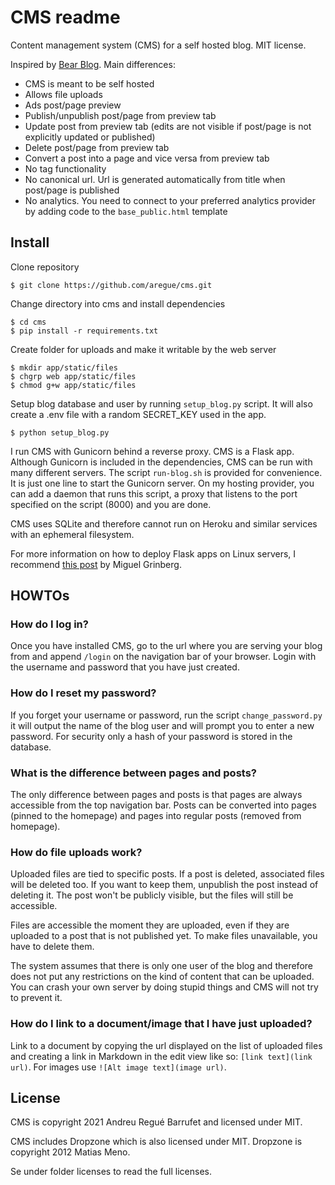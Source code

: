 # CMS readme

Content management system (CMS) for a self hosted blog. MIT license.

Inspired by [Bear Blog](https://bearblog.dev). Main differences:

 - CMS is meant to be self hosted
 - Allows file uploads
 - Ads post/page preview
 - Publish/unpublish post/page from preview tab
 - Update post from preview tab (edits are not visible if post/page is not explicitly updated or published)
 - Delete post/page from preview tab
 - Convert a post into a page and vice versa from preview tab
 - No tag functionality
 - No canonical url. Url is generated automatically from title when post/page is published
 - No analytics. You need to connect to your preferred analytics provider by adding code to the `base_public.html` template
 
## Install

Clone repository

    $ git clone https://github.com/aregue/cms.git

Change directory into cms and install dependencies 

    $ cd cms
    $ pip install -r requirements.txt

Create folder for uploads and make it writable by the web server

    $ mkdir app/static/files
    $ chgrp web app/static/files
    $ chmod g+w app/static/files

Setup blog database and user by running `setup_blog.py` script. It will also create a .env file with a random SECRET_KEY used in the app.

    $ python setup_blog.py

I run CMS with Gunicorn behind a reverse proxy. CMS is a Flask app. Although Gunicorn is included in the dependencies, CMS can be run with many different servers. The script `run-blog.sh` is provided for convenience. It is just one line to start the Gunicorn server. On my hosting provider, you can add a daemon that runs this script, a proxy that listens to the port specified on the script (8000) and you are done. 

CMS uses SQLite and therefore cannot run on Heroku and similar services with an ephemeral filesystem.

For more information on how to deploy Flask apps on Linux servers, I recommend [this post](https://blog.miguelgrinberg.com/post/the-flask-mega-tutorial-part-xvii-deployment-on-linux) by Miguel Grinberg.

## HOWTOs

### How do I log in?

Once you have installed CMS, go to the url where you are serving your blog from and append `/login` on the navigation bar of your browser. Login with the username and password that you have just created.

### How do I reset my password?
If you forget your username or password, run the script `change_password.py` it will output the name of the blog user and will prompt you to enter a new password. For security only a hash of your password is stored in the database.

### What is the difference between pages and posts?

The only difference between pages and posts is that pages are always accessible from the top navigation bar. Posts can be converted into pages (pinned to the homepage) and pages into regular posts (removed from homepage).

### How do file uploads work?

Uploaded files are tied to specific posts. If a post is deleted, associated files will be deleted too. If you want to keep them, unpublish the post instead of deleting it. The post won't be publicly visible, but the files will still be accessible.

Files are accessible the moment they are uploaded, even if they are uploaded to a post that is not published yet. To make files unavailable, you have to delete them.

The system assumes that there is only one user of the blog and therefore does not put any restrictions on the kind of content that can be uploaded. You can crash your own server by doing stupid things and CMS will not try to prevent it.

### How do I link to a document/image that I have just uploaded? 

Link to a document by copying the url displayed on the list of uploaded files and creating a link in Markdown in the edit view like so: `[link text](link url)`. For images use `![Alt image text](image url)`.

## License

CMS is copyright 2021 Andreu Regué Barrufet and licensed under MIT.

CMS includes Dropzone which is also licensed under MIT. Dropzone is copyright 2012 Matias Meno. 

Se under folder licenses to read the full licenses.



